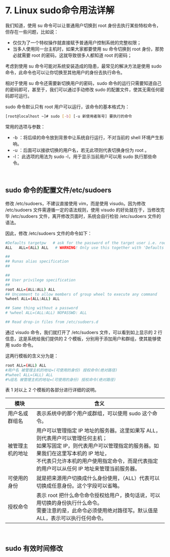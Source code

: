 # 7. Linux sudo命令用法详解

我们知道，使用 su 命令可以让普通用户切换到 root 身份去执行某些特权命令，但存在一些问题，比如说：

* 仅仅为了一个特权操作就直接赋予普通用户控制系统的完整权限；
* 当多人使用同一台主机时，如果大家都要使用 su 命令切换到 root 身份，那势必就需要 root 的密码，这就导致很多人都知道 root 的密码；

考虑到使用 su 命令可能对系统安装造成的隐患，最常见的解决方法是使用 sudo 命令，此命令也可以让你切换至其他用户的身份去执行命令。

相对于使用 su 命令还需要新切换用户的密码，sudo 命令的运行只需要知道自己的密码即可，甚至于，我们可以通过手动修改 sudo 的配置文件，使其无需任何密码即可运行。

sudo 命令默认只有 root 用户可以运行，该命令的基本格式为：

```bash
[root@localhost ~]# sudo [-b] [-u 新使用者账号] 要执行的命令
```

常用的选项与参数： 

* -b  ：将后续的命令放到背景中让系统自行运行，不对当前的 shell 环境产生影响。
* -u  ：后面可以接欲切换的用户名，若无此项则代表切换身份为 root 。
* -l： 此选项的用法为 sudo -l，用于显示当前用户可以用 sudo 执行那些命令。

‍

## sudo 命令的配置文件/etc/sudoers

修改 /etc/sudoers，不建议直接使用 vim，而是使用 visudo。因为修改 /etc/sudoers  文件需遵循一定的语法规则，使用 visudo 的好处就在于，当修改完毕 /etc/sudoers 文件，离开修改页面时，系统会自行检验  /etc/sudoers 文件的语法。

因此，修改 /etc/sudoers 文件的命令如下：

```bash
#Defaults targetpw   # ask for the password of the target user i.e. root
ALL   ALL=(ALL) ALL   # WARNING! Only use this together with 'Defaults targetpw'!

##
## Runas alias specification
##

##
## User privilege specification
##
root ALL=(ALL:ALL) ALL
## Uncomment to allow members of group wheel to execute any command
%wheel ALL=(ALL:ALL) ALL

## Same thing without a password
# %wheel ALL=(ALL:ALL) NOPASSWD: ALL

## Read drop-in files from /etc/sudoers.d
```

通过 visudo 命令，我们就打开了 /etc/sudoers 文件，可以看到如上显示的 2 行信息，这是系统给我们提供的 2 个模板，分别用于添加用户和群组，使其能够使用 sudo 命令。

这两行模板的含义分为是：

```bash
root ALL=(ALL) ALL
#用户名 被管理主机的地址=(可使用的身份) 授权命令(绝对路径)
#%wheel ALL=(ALL) ALL
#%组名 被管理主机的地址=(可使用的身份) 授权命令(绝对路径)
```

表 1 对以上 2 个模板的各部分进行详细的说明。

|模块|含义|
| ------------------| ---------------------------------------------------------------------------------------------------------------------------------------------------------------------------------------------------------------------------------------------------------------|
|用户名或群组名|表示系统中的那个用户或群组，可以使用 sudo 这个命令。|
|被管理主机的地址|用户可以管理指定 IP 地址的服务器。这里如果写 ALL，则代表用户可以管理任何主机；<br />如果写固定 IP，则代表用户可以管理指定的服务器。如果我们在这里写本机的 IP 地址，<br />不代表只允许本机的用户使用指定命令，而是代表指定的用户可以从任何 IP 地址来管理当前服务器。<br />|
|可使用的身份|就是把来源用户切换成什么身份使用，（ALL）代表可以切换成任意身份。这个字段可以省略。|
|授权命令|表示 root 把什么命令命令授权给用户，换句话说，可以用切换的身份执行什么命令。<br />需要注意的是，此命令必须使用绝对路径写。默认值是 ALL，表示可以执行任何命令。<br />|

‍

## sudo 有效时间修改

‍
